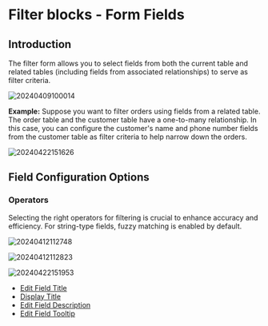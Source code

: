 # Filter blocks - Form Fields

## Introduction

The filter form allows you to select fields from both the current table and related tables (including fields from associated relationships) to serve as filter criteria.

![20240409100014](https://static-docs.nocobase.com/20240409100014.png)

**Example:** Suppose you want to filter orders using fields from a related table. The order table and the customer table have a one-to-many relationship. In this case, you can configure the customer's name and phone number fields from the customer table as filter criteria to help narrow down the orders.

![20240422151626](https://static-docs.nocobase.com/20240422151626.png)

## Field Configuration Options

### Operators

Selecting the right operators for filtering is crucial to enhance accuracy and efficiency. For string-type fields, fuzzy matching is enabled by default.

![20240412112748](https://static-docs.nocobase.com/20240412112748.png)

![20240412112823](https://static-docs.nocobase.com/20240412112823.png)

![20240422151953](https://static-docs.nocobase.com/20240422151953.png)

- [Edit Field Title](/handbook/ui/fields/field-settings/edit-title)
- [Display Title](/handbook/ui/fields/field-settings/display-title)
- [Edit Field Description](/handbook/ui/fields/field-settings/edit-description)
- [Edit Field Tooltip](/handbook/ui/fields/field-settings/edit-tooltip)
